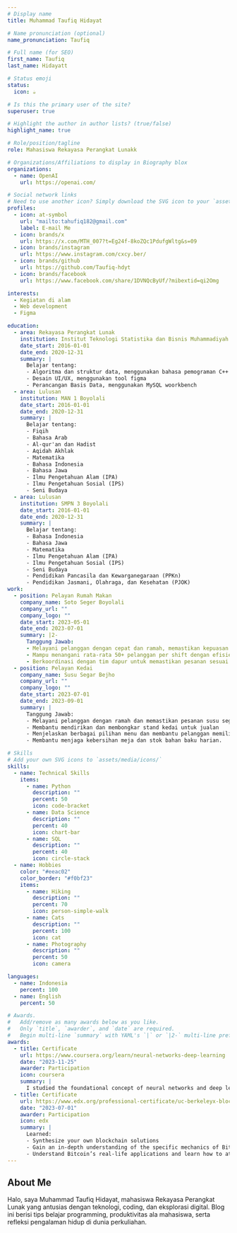 ```yaml
---
# Display name
title: Muhammad Taufiq Hidayat

# Name pronunciation (optional)
name_pronunciation: Taufiq

# Full name (for SEO)
first_name: Taufiq
last_name: Hidayatt

# Status emoji
status:
  icon: ☕️

# Is this the primary user of the site?
superuser: true

# Highlight the author in author lists? (true/false)
highlight_name: true

# Role/position/tagline
role: Mahasiswa Rekayasa Perangkat Lunakk

# Organizations/Affiliations to display in Biography blox
organizations:
  - name: OpenAI
    url: https://openai.com/

# Social network links
# Need to use another icon? Simply download the SVG icon to your `assets/media/icons/` folder.
profiles:
  - icon: at-symbol
    url: "mailto:tahufiq182@gmail.com"
    label: E-mail Me
  - icon: brands/x
    url: https://x.com/MTH_007?t=Eg24f-8koZQc1PdufgWltg&s=09
  - icon: brands/instagram
    url: https://www.instagram.com/cxcy.ber/
  - icon: brands/github
    url: https://github.com/Taufiq-hdyt
  - icon: brands/facebook
    url: https://www.facebook.com/share/1DVNQcByUf/?mibextid=qi2Omg

interests:
  - Kegiatan di alam
  - Web development
  - Figma

education:
  - area: Rekayasa Perangkat Lunak
    institution: Institut Teknologi Statistika dan Bisnis Muhammadiyah Semarang
    date_start: 2016-01-01
    date_end: 2020-12-31
    summary: |
      Belajar tentang:
      - Algoritma dan struktur data, menggunakan bahasa pemograman C++ & C
      - Desain UI/UX, menggunakan tool figma
      - Perancangan Basis Data, menggunakan MySQL woorkbench
  - area: Lulusan
    institution: MAN 1 Boyolali
    date_start: 2016-01-01
    date_end: 2020-12-31
    summary: |
      Belajar tentang:
      - Fiqih
      - Bahasa Arab
      - Al-qur'an dan Hadist
      - Aqidah Akhlak
      - Matematika
      - Bahasa Indonesia
      - Bahasa Jawa
      - Ilmu Pengetahuan Alam (IPA)
      - Ilmu Pengetahuan Sosial (IPS)
      - Seni Budaya
  - area: Lulusan
    institution: SMPN 3 Boyolali
    date_start: 2016-01-01
    date_end: 2020-12-31
    summary: |
      Belajar tentang:
      - Bahasa Indonesia
      - Bahasa Jawa
      - Matematika
      - Ilmu Pengetahuan Alam (IPA)
      - Ilmu Pengetahuan Sosial (IPS)
      - Seni Budaya
      - Pendidikan Pancasila dan Kewarganegaraan (PPKn)
      - Pendidikan Jasmani, Olahraga, dan Kesehatan (PJOK)
work:
  - position: Pelayan Rumah Makan
    company_name: Soto Seger Boyolali
    company_url: ""
    company_logo: ""
    date_start: 2023-05-01
    date_end: 2023-07-01
    summary: |2-
      Tanggung Jawab:
      - Melayani pelanggan dengan cepat dan ramah, memastikan kepuasan pelanggan tetap tinggi.
      - Mampu menangani rata-rata 50+ pelanggan per shift dengan efisiensi dan ketelitian.
      - Berkoordinasi dengan tim dapur untuk memastikan pesanan sesuai dan tepat waktu.
  - position: Pelayan Kedai
    company_name: Susu Segar Bejho
    company_url: ""
    company_logo: ""
    date_start: 2023-07-01
    date_end: 2023-09-01
    summary: |
      Tanggung Jawab:
      - Melayani pelanggan dengan ramah dan memastikan pesanan susu segar disajikan sesuai standar.
      - Membantu mendirikan dan membongkar stand kedai untuk jualan
      - Menjelaskan berbagai pilihan menu dan membantu pelanggan memilih produk yang sesuai.
      - Membantu menjaga kebersihan meja dan stok bahan baku harian.

# Skills
# Add your own SVG icons to `assets/media/icons/`
skills:
  - name: Technical Skills
    items:
      - name: Python
        description: ""
        percent: 50
        icon: code-bracket
      - name: Data Science
        description: ""
        percent: 40
        icon: chart-bar
      - name: SQL
        description: ""
        percent: 40
        icon: circle-stack
  - name: Hobbies
    color: "#eeac02"
    color_border: "#f0bf23"
    items:
      - name: Hiking
        description: ""
        percent: 70
        icon: person-simple-walk
      - name: Cats
        description: ""
        percent: 100
        icon: cat
      - name: Photography
        description: ""
        percent: 50
        icon: camera

languages:
  - name: Indonesia
    percent: 100
  - name: English
    percent: 50

# Awards.
#   Add/remove as many awards below as you like.
#   Only `title`, `awarder`, and `date` are required.
#   Begin multi-line `summary` with YAML's `|` or `|2-` multi-line prefix and indent 2 spaces below.
awards:
  - title: Certificate
    url: https://www.coursera.org/learn/neural-networks-deep-learning
    date: "2023-11-25"
    awarder: Participation
    icon: coursera
    summary: |
      I studied the foundational concept of neural networks and deep learning. By the end, I was familiar with the significant technological trends driving the rise of deep learning; build, train, and apply fully connected deep neural networks; implement efficient (vectorized) neural networks; identify key parameters in a neural network’s architecture; and apply deep learning to your own applications.
  - title: Certificate
    url: https://www.edx.org/professional-certificate/uc-berkeleyx-blockchain-fundamentals
    date: "2023-07-01"
    awarder: Participation
    icon: edx
    summary: |
      Learned:
      - Synthesize your own blockchain solutions
      - Gain an in-depth understanding of the specific mechanics of Bitcoin
      - Understand Bitcoin’s real-life applications and learn how to attack and destroy Bitcoin, Ethereum, smart contracts and Dapps, and alternatives to Bitcoin’s Proof-of-Work consensus algorithm
---
```


## About Me

Halo, saya Muhammad Taufiq Hidayat, mahasiswa Rekayasa Perangkat Lunak yang antusias dengan teknologi, coding, dan eksplorasi digital. Blog ini berisi tips belajar programming, produktivitas ala mahasiswa, serta refleksi pengalaman hidup di dunia perkuliahan.
